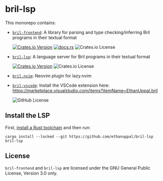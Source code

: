 # bril-lsp

This monorepo contains:

- [`bril-frontend`](./bril-frontend/): A library for parsing and type checking/inferring Bril
  programs in their textual format

  [![Crates.io Version](https://img.shields.io/crates/v/bril-frontend)](https://crates.io/crates/bril-frontend)
  [![docs.rs](https://img.shields.io/docsrs/bril-frontend)](https://docs.rs/bril-frontend/latest/bril_frontend/)
  ![Crates.io License](https://img.shields.io/crates/l/bril-frontend)
- [`bril-lsp`](./bril-lsp/): A language server for Bril programs in their textual format
  
  [![Crates.io Version](https://img.shields.io/crates/v/bril-lsp)](https://crates.io/crates/bril-lsp)
  ![Crates.io License](https://img.shields.io/crates/l/bril-lsp)
- [`bril.nvim`](https://github.com/ethanuppal/bril.nvim/tree/main): Neovim plugin for lazy.nvim
- [`bril-vscode`](./bril-vscode/): Install the VSCode extension here: https://marketplace.visualstudio.com/items?itemName=EthanUppal.bril

  ![GitHub License](https://img.shields.io/github/license/ethanuppal/bril-lsp)

## Install the LSP

First, [install a Rust toolchain](https://rustup.rs) and then run:

```
cargo install --locked --git https://github.com/ethanuppal/bril-lsp bril-lsp
```

## License

`bril-frontend` and `bril-lsp` are licensed under the GNU General Public
License, Version 3.0 only.
